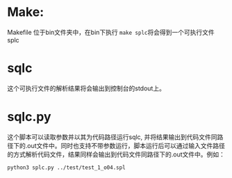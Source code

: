 #   Make:
Makefile 位于bin文件夹中，在bin下执行 `make splc`将会得到一个可执行文件splc

#   sqlc
这个可执行文件的解析结果将会输出到控制台的stdout上。

#   sqlc.py
这个脚本可以读取参数并以其为代码路径运行sqlc, 并将结果输出到代码文件同路径下的.out文件中。同时也支持不带参数运行，脚本运行后可以通过输入文件路径的方式解析代码文件，结果同样会输出到代码文件同路径下的.out文件中。例如：
```bash
python3 splc.py ../test/test_1_o04.spl 
```

